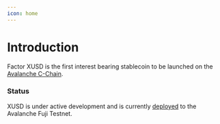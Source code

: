 ```yaml
---
icon: home
---
```

# Introduction

Factor XUSD is the first interest bearing stablecoin to be launched on the [Avalanche C-Chain](https://support.avax.network/en/articles/4058262-what-is-the-contract-chain-c-chain).

### Status

XUSD is under active development and is currently [deployed](https://testnet.snowtrace.io/token/0x66b0ced1ae158871cd9accb2f55e355c1a636025) to the Avalanche Fuji Testnet.